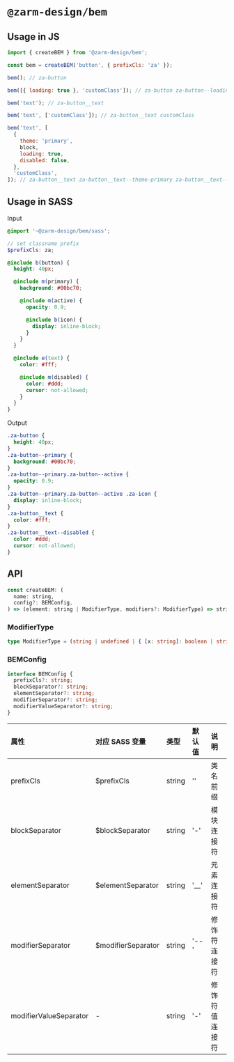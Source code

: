 # `@zarm-design/bem`

## Usage in JS

```js
import { createBEM } from '@zarm-design/bem';

const bem = createBEM('button', { prefixCls: 'za' });

bem(); // za-button

bem([{ loading: true }, 'customClass']); // za-button za-button--loading customClass

bem('text'); // za-button__text

bem('text', ['customClass']); // za-button__text customClass

bem('text', [
  {
    theme: 'primary',
    block,
    loading: true,
    disabled: false,
  },
  'customClass',
]); // za-button__text za-button__text--theme-primary za-button__text--block za-button__text--loading customClass
```

## Usage in SASS

Input

```scss
@import '~@zarm-design/bem/sass';

// set classname prefix
$prefixCls: za;

@include b(button) {
  height: 40px;

  @include m(primary) {
    background: #00bc70;

    @include m(active) {
      opacity: 0.9;

      @include b(icon) {
        display: inline-block;
      }
    }
  }

  @include e(text) {
    color: #fff;

    @include m(disabled) {
      color: #ddd;
      cursor: not-allowed;
    }
  }
}
```

Output

```css
.za-button {
  height: 40px;
}
.za-button--primary {
  background: #00bc70;
}
.za-button--primary.za-button--active {
  opacity: 0.9;
}
.za-button--primary.za-button--active .za-icon {
  display: inline-block;
}
.za-button__text {
  color: #fff;
}
.za-button__text--disabled {
  color: #ddd;
  cursor: not-allowed;
}
```

## API

```js
const createBEM: (
  name: string,
  config?: BEMConfig,
) => (element: string | ModifierType, modifiers?: ModifierType) => string;
```

### ModifierType

```ts
type ModifierType = (string | undefined | { [x: string]: boolean | string | undefined })[];
```

### BEMConfig

```ts
interface BEMConfig {
  prefixCls?: string;
  blockSeparator?: string;
  elementSeparator?: string;
  modifierSeparator?: string;
  modifierValueSeparator?: string;
}
```

| 属性                   | 对应 SASS 变量     | 类型   | 默认值 | 说明           |
| :--------------------- | :----------------- | :----- | :----- | :------------- |
| prefixCls              | $prefixCls         | string | ''     | 类名前缀       |
| blockSeparator         | $blockSeparator    | string | '-'    | 模块连接符     |
| elementSeparator       | $elementSeparator  | string | '\_\_' | 元素连接符     |
| modifierSeparator      | $modifierSeparator | string | '--'   | 修饰符连接符   |
| modifierValueSeparator | -                  | string | '-'    | 修饰符值连接符 |
